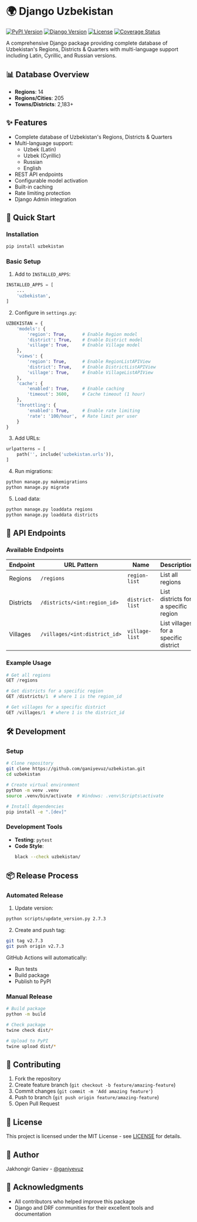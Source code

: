 # 🌍 Django Uzbekistan

[![PyPI Version](https://img.shields.io/pypi/v/uzbekistan)](https://pypi.org/project/uzbekistan/)
[![Django Version](https://img.shields.io/badge/Django-5.x-green.svg)](https://www.djangoproject.com/)
[![License](https://img.shields.io/badge/License-MIT-blue.svg)](LICENSE)
[![Coverage Status](https://codecov.io/gh/ganiyevuz/uzbekistan/branch/main/graph/badge.svg)](https://codecov.io/gh/ganiyevuz/uzbekistan)

A comprehensive Django package providing complete database of Uzbekistan's Regions, Districts & Quarters with multi-language support including Latin, Cyrillic, and Russian versions.

## 📊 Database Overview

- **Regions**: 14
- **Regions/Cities**: 205
- **Towns/Districts**: 2,183+

## ✨ Features

- Complete database of Uzbekistan's Regions, Districts & Quarters
- Multi-language support:
  - Uzbek (Latin)
  - Uzbek (Cyrillic)
  - Russian
  - English
- REST API endpoints
- Configurable model activation
- Built-in caching
- Rate limiting protection
- Django Admin integration

## 🚀 Quick Start

### Installation

```bash
pip install uzbekistan
```

### Basic Setup

1. Add to `INSTALLED_APPS`:
```python
INSTALLED_APPS = [
    ...
    'uzbekistan',
]
```

2. Configure in `settings.py`:
```python
UZBEKISTAN = {
    'models': {
        'region': True,      # Enable Region model
        'district': True,    # Enable District model
        'village': True,     # Enable Village model
    },
    'views': {
        'region': True,      # Enable RegionListAPIView
        'district': True,    # Enable DistrictListAPIView
        'village': True,     # Enable VillageListAPIView
    },
    'cache': {
        'enabled': True,     # Enable caching
        'timeout': 3600,     # Cache timeout (1 hour)
    },
    'throttling': {
        'enabled': True,     # Enable rate limiting
        'rate': '100/hour',  # Rate limit per user
    }
}
```

3. Add URLs:
```python
urlpatterns = [
    path('', include('uzbekistan.urls')),
]
```

4. Run migrations:
```bash
python manage.py makemigrations
python manage.py migrate
```

5. Load data:
```bash
python manage.py loaddata regions
python manage.py loaddata districts
```

## 🔌 API Endpoints

### Available Endpoints

| Endpoint | URL Pattern | Name | Description |
|----------|-------------|------|-------------|
| Regions | `/regions` | `region-list` | List all regions |
| Districts | `/districts/<int:region_id>` | `district-list` | List districts for a specific region |
| Villages | `/villages/<int:district_id>` | `village-list` | List villages for a specific district |

### Example Usage

```python
# Get all regions
GET /regions

# Get districts for a specific region
GET /districts/1  # where 1 is the region_id

# Get villages for a specific district
GET /villages/1  # where 1 is the district_id
```

## 🛠️ Development

### Setup

```bash
# Clone repository
git clone https://github.com/ganiyevuz/uzbekistan.git
cd uzbekistan

# Create virtual environment
python -m venv .venv
source .venv/bin/activate  # Windows: .venv\Scripts\activate

# Install dependencies
pip install -e ".[dev]"
```

### Development Tools

- **Testing**: `pytest`
- **Code Style**: 
  ```bash
  black --check uzbekistan/
  ```

## 📦 Release Process

### Automated Release

1. Update version:
```bash
python scripts/update_version.py 2.7.3
```

2. Create and push tag:
```bash
git tag v2.7.3
git push origin v2.7.3
```

GitHub Actions will automatically:
- Run tests
- Build package
- Publish to PyPI

### Manual Release

```bash
# Build package
python -m build

# Check package
twine check dist/*

# Upload to PyPI
twine upload dist/*
```

## 🤝 Contributing

1. Fork the repository
2. Create feature branch (`git checkout -b feature/amazing-feature`)
3. Commit changes (`git commit -m 'Add amazing feature'`)
4. Push to branch (`git push origin feature/amazing-feature`)
5. Open Pull Request

## 📄 License

This project is licensed under the MIT License - see [LICENSE](LICENSE) for details.

## 👤 Author

Jakhongir Ganiev - [@ganiyevuz](https://github.com/ganiyevuz)

## 🙏 Acknowledgments

- All contributors who helped improve this package
- Django and DRF communities for their excellent tools and documentation